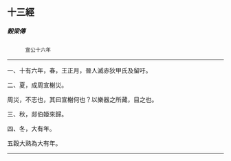 

## 十三經

##### 穀梁傳
　　　`宣公十六年`

* * *

一、十有六年，春，王正月，晉人滅赤狄甲氏及留吁。

二、夏，成周宣榭災。

周災，不志也，其曰宣榭何也？以樂器之所藏，目之也。

三、秋，郯伯姬來歸。

四、冬，大有年。

五穀大熟為大有年。

* * *

